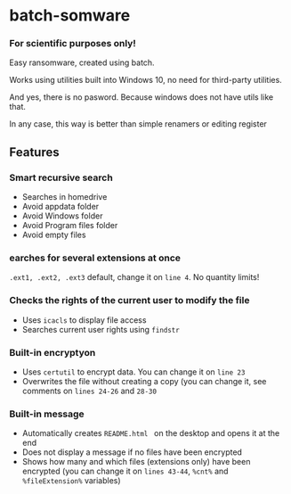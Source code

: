 # batch-somware

### For scientific purposes only!

Easy ransomware, created using batch.

Works using utilities built into Windows 10, no need for third-party utilities.

And yes, there is no pasword. Because windows does not have utils like that. 

In any case, this way is better than simple renamers or editing register

## Features

### Smart recursive search 
- Searches in homedrive
- Avoid appdata folder
- Avoid Windows folder
- Avoid Program files folder
- Avoid empty files

### earches for several extensions at once

`.ext1, .ext2, .ext3` default, change it on `line 4`. No quantity limits!


### Checks the rights of the current user to modify the file

- Uses `icacls` to display file access
- Searches current user rights using `findstr`

### Built-in encryptyon

- Uses `certutil` to encrypt data. You can change it on `line 23`
- Overwrites the file without creating a copy (you can change it, see comments on `lines 24-26` and `28-30`


### Built-in message

- Automatically creates `README.html ` on the desktop and opens it at the end
- Does not display a message if no files have been encrypted
- Shows how many and which files (extensions only) have been encrypted (you can change it on `lines 43-44`, `%cnt%` and `%fileExtension%` variables)
